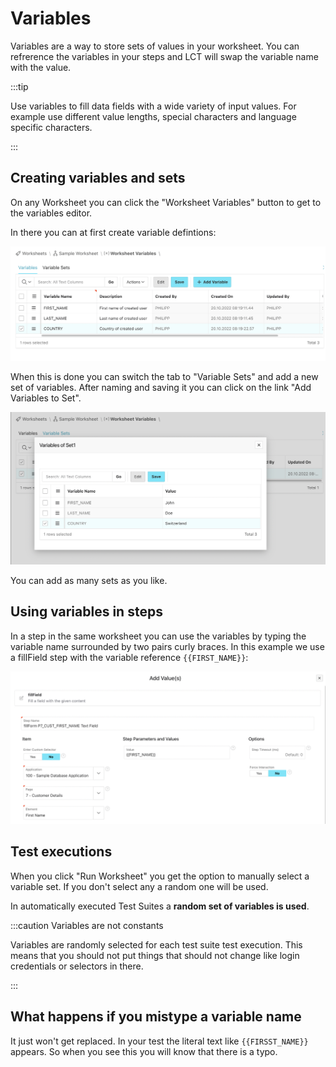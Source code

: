 # Variables

Variables are a way to store sets of values in your worksheet. You can refrerence the variables in your steps and LCT will swap the variable name with the value.

:::tip

Use variables to fill data fields with a wide variety of input values. For example use different value lengths, special characters and language specific characters.

:::

## Creating variables and sets

On any Worksheet you can click the "Worksheet Variables" button to get to the variables editor. 

In there you can at first create variable defintions:

![List of created worksheet variables](./img/creating_worksheet_variables.png)

When this is done you can switch the tab to "Variable Sets" and add a new set of variables. After naming and saving it you can click on the link "Add Variables to Set".


![Setting values for a specific variable set](./img/set_values_of_variables.png)

You can add as many sets as you like.

## Using variables in steps

In a step in the same worksheet you can use the variables by typing the variable name surrounded by two pairs curly braces. In this example we use a fillField step with the variable reference `{{FIRST_NAME}}`:

![Using a variable in a step](./img/reference_worksheet_variable.png)

## Test executions

When you click "Run Worksheet" you get the option to manually select a variable set. If you don't select any a random one will be used.

In automatically executed Test Suites a **random set of variables is used**.

:::caution Variables are not constants

Variables are randomly selected for each test suite test execution. This means that you should not put things that should not change like login credentials or selectors in there.

:::

## What happens if you mistype a variable name

It just won't get replaced. In your test the literal text like `{{FIRSST_NAME}}` appears. So when you see this you will know that there is a typo.
